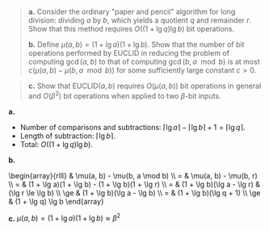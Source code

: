 > **a.** Consider the ordinary "paper and pencil" algorithm for long division: dividing $a$ by $b$, which yields a quotient $q$ and remainder $r$. Show that this method requires $O((1 + \lg q) \lg b)$ bit operations.
>
> **b.** Define $\mu(a, b) = (1 + \lg a)(1 + \lg b)$. Show that the number of bit operations performed by $\text{EUCLID}$ in reducing the problem of computing $\gcd(a, b)$ to that of computing $\gcd(b, a \mod b)$ is at most $c(\mu(a, b) - \mu(b, a \mod b))$ for some sufficiently large constant $c > 0$.

> **c.** Show that $\text{EUCLID}(a, b)$ requires $O(\mu(a, b))$ bit operations in general and $O(\beta^2)$ bit operations when applied to two $\beta$-bit inputs.

**a.** 

- Number of comparisons and subtractions: $\lceil \lg a \rceil - \lceil \lg b \rceil + 1 = \lceil \lg q \rceil$.
- Length of subtraction: $\lceil \lg b \rceil$.
- Total: $O((1 + \lg q) \lg b)$.

**b.**

\begin{array}{rlll}
    & \mu(a, b) - \mu(b, a \mod b) \\\\
  = & \mu(a, b) - \mu(b, r) \\\\
  = & (1 + \lg a)(1 + \lg b) - (1 + \lg b)(1 + \lg r) \\\\
  = & (1 + \lg b)(\lg a - \lg r) & (\lg r \le \lg b) \\\\
\ge & (1 + \lg b)(\lg a - \lg b) \\\\
  = & (1 + \lg b)(\lg q + 1) \\\\
\ge & (1 + \lg q) \lg b
\end{array}

**c.** $\mu(a, b) = (1 + \lg a)(1 + \lg b) \approx \beta^2$
